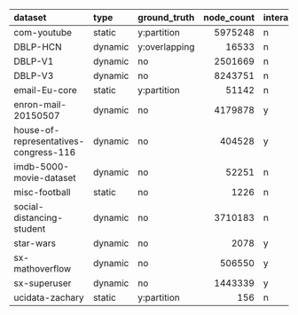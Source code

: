 | dataset                               | type    | ground_truth   |   node_count | interaction   | type_counts   |
|:--------------------------------------|:--------|:---------------|-------------:|:--------------|:--------------|
| com-youtube                           | static  | y:partition    |      5975248 | n             | 1/1           |
| DBLP-HCN                              | dynamic | y:overlapping  |        16533 | n             | 3/2           |
| DBLP-V1                               | dynamic | no             |      2501669 | n             | 3/3           |
| DBLP-V3                               | dynamic | no             |      8243751 | n             | 3/3           |
| email-Eu-core                         | static  | y:partition    |        51142 | n             | 1/1           |
| enron-mail-20150507                   | dynamic | no             |      4179878 | y             | 2/3           |
| house-of-representatives-congress-116 | dynamic | no             |       404528 | y             | 4/7           |
| imdb-5000-movie-dataset               | dynamic | no             |        52251 | n             | 4/4           |
| misc-football                         | static  | no             |         1226 | n             | 1/1           |
| social-distancing-student             | dynamic | no             |      3710183 | n             | 3/7           |
| star-wars                             | dynamic | no             |         2078 | y             | 1/2           |
| sx-mathoverflow                       | dynamic | no             |       506550 | y             | 1/3           |
| sx-superuser                          | dynamic | no             |      1443339 | y             | 1/3           |
| ucidata-zachary                       | static  | y:partition    |          156 | n             | 1/1           |